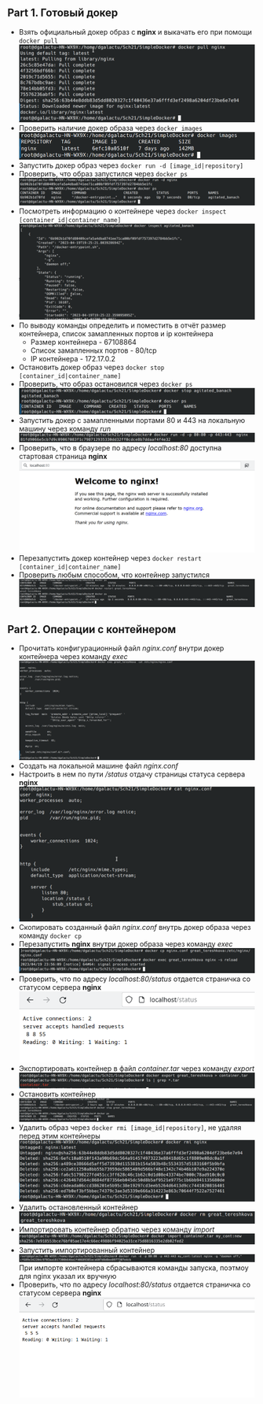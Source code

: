 ## Part 1. Готовый докер

- Взять официальный докер образ с **nginx** и выкачать его при помощи `docker pull`
![Загрузка докер образа nginx](./screenshots/1_1.png)
- Проверить наличие докер образа через `docker images`
![Проверка наличия образа](./screenshots/1_2.png)
- Запустить докер образ через `docker run -d [image_id|repository]`
- Проверить, что образ запустился через `docker ps`
![Запуск и проверка образа](./screenshots/1_3.png)
- Посмотреть информацию о контейнере через `docker inspect [container_id|container_name]`
![Вывод информации о контейнере](./screenshots/1_4.png)
- По выводу команды определить и поместить в отчёт размер контейнера, список замапленных портов и ip контейнера
    * Размер контейнера - 67108864
    * Список замапленных портов - 80/tcp
    * IP контейнера - 172.17.0.2
- Остановить докер образ через `docker stop [container_id|container_name]`
- Проверить, что образ остановился через `docker ps`
![Остановка и проверка образа](./screenshots/1_5.png)
- Запустить докер с замапленными портами 80 и 443 на локальную машину через команду *run*
![Запуск докера с замапленными портами](./screenshots/1_6.png)
- Проверить, что в браузере по адресу *localhost:80* доступна стартовая страница **nginx**
![localhost:80](./screenshots/1_7.png)
- Перезапустить докер контейнер через `docker restart [container_id|container_name]`
- Проверить любым способом, что контейнер запустился
![Перезапуск и проверка контейнера](./screenshots/1_8.png)

## Part 2. Операции с контейнером
- Прочитать конфигурационный файл *nginx.conf* внутри докер контейнера через команду *exec*
![Чтение конфига внутри контейнера](./screenshots/2_1.png)
- Создать на локальной машине файл *nginx.conf*
- Настроить в нем по пути */status* отдачу страницы статуса сервера **nginx**
![Создание и настройка nginx.conf](./screenshots/2_2.png)
- Скопировать созданный файл *nginx.conf* внутрь докер образа через команду `docker cp`
- Перезапустить **nginx** внутри докер образа через команду *exec*
![Копирование конфига внутрь контейнера и перезупск nginx](./screenshots/2_3.png)
- Проверить, что по адресу *localhost:80/status* отдается страничка со статусом сервера **nginx**
![localhost:80/status](./screenshots/2_4.png)
- Экспортировать контейнер в файл *container.tar* через команду *export*
![Экспорт контейнера](./screenshots/2_5.png)
- Остановить контейнер
![Остановка контейнера](./screenshots/2_6.png)
- Удалить образ через `docker rmi [image_id|repository]`, не удаляя перед этим контейнеры
![Удаление образа](./screenshots/2_7.png)
- Удалить остановленный контейнер
![Удаление контейнера](./screenshots/2_8.png)
- Импортировать контейнер обратно через команду *import*
![Импорт контейнера](./screenshots/2_9.png)
- Запустить импортированный контейнер
![Запуск контейнера](./screenshots/2_10.png)
При импорте контейнера сбрасываются команды запуска, поэтмоу для nginx указал их вручную
- Проверить, что по адресу *localhost:80/status* отдается страничка со статусом сервера **nginx**
![localhost:80/status](./screenshots/2_11.png)
